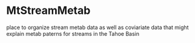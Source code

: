 # MtStreamMetab
place to organize stream metab data as well as coviariate data that might explain metab paterns for streams in the Tahoe Basin
